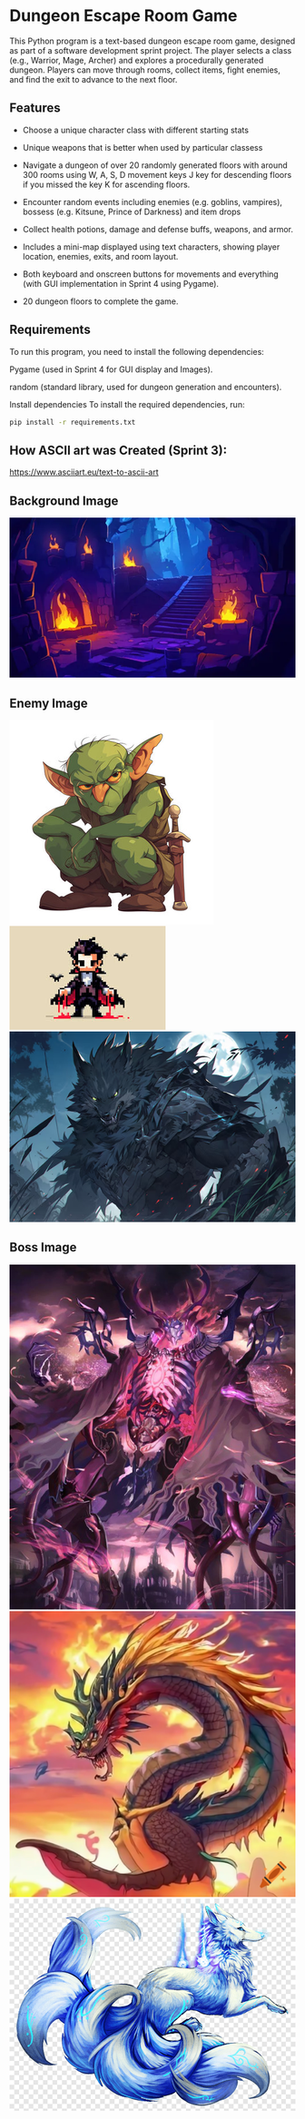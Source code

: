 # Dungeon Escape Room Game

This Python program is a text-based dungeon escape room game, designed as part of a software development sprint project. The player selects a class (e.g., Warrior, Mage, Archer) and explores a procedurally generated dungeon. Players can move through rooms, collect items, fight enemies, and find the exit to advance to the next floor.

## Features
- Choose a unique character class with different starting stats

- Unique weapons that is better when used by particular classess

- Navigate a dungeon of over 20 randomly generated floors with around 300 rooms using W, A, S, D movement keys J key for descending floors if you missed the key K for ascending floors.

- Encounter random events including enemies (e.g. goblins, vampires), bossess (e.g. Kitsune, Prince of Darkness) and item drops

- Collect health potions, damage and defense buffs, weapons, and armor.

- Includes a mini-map displayed using text characters, showing player location, enemies, exits, and room layout.

- Both keyboard and onscreen buttons for movements and everything (with GUI implementation in Sprint 4 using Pygame).

- 20 dungeon floors to complete the game.

## Requirements
To run this program, you need to install the following dependencies:

Pygame (used in Sprint 4 for GUI display and Images).

random (standard library, used for dungeon generation and encounters).

Install dependencies
To install the required dependencies, run:
``` bash
pip install -r requirements.txt

```
## How ASCII art was Created (Sprint 3):
https://www.asciiart.eu/text-to-ascii-art

## Background Image
![alt text](<Background Images/Title Page Background.png>)

## Enemy Image
![alt text](<Background Images/Goblin (enemies) Image.png>)
![alt text](<Background Images/Vampire (enemies) Image.png>)
![alt text](<Background Images/Werewolf (enemies) Image.png>)

## Boss Image
![alt text](<Background Images/Demon (boss) Image.png>)
![alt text](<Background Images/Dragon (boss) Image.png>)
![alt text](<Background Images/Kitsune Fox (boss) Image.png>)